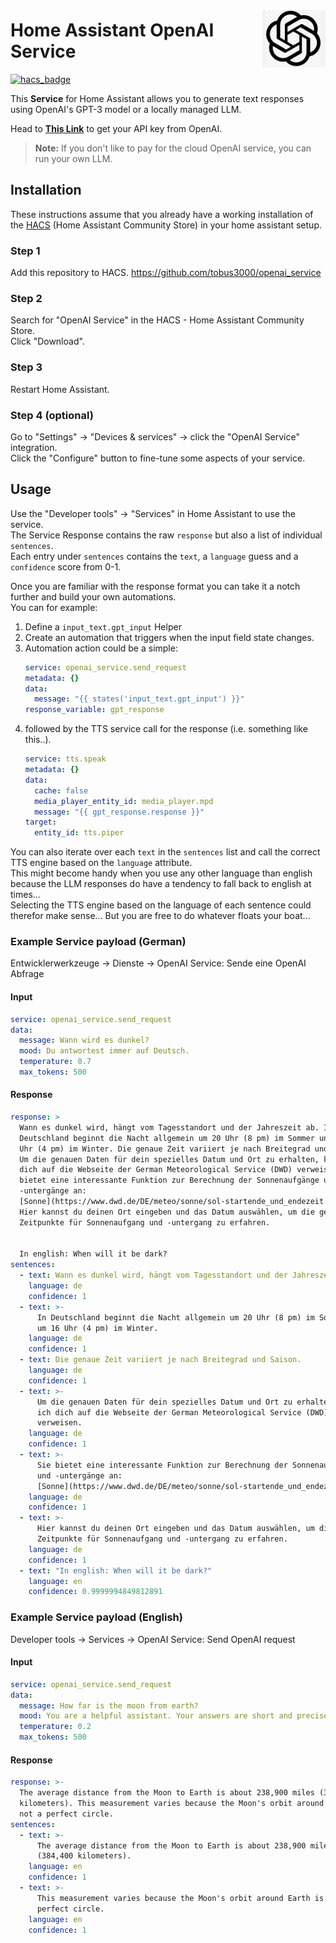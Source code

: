 <img src="https://github.com/tobus3000/openai_service/blob/main/misc/ChatGPT_image.PNG?raw=true"
     width="20%"
     align="right"
     style="float: right; margin: 10px 0px 20px 20px;" />

# Home Assistant OpenAI Service

[![hacs_badge](https://img.shields.io/badge/HACS-Default-orange.svg)](https://github.com/custom-components/hacs)

This **Service** for Home Assistant allows you to generate text responses using OpenAI's GPT-3 model or a locally managed LLM.

Head to **[This Link](https://platform.openai.com/account/api-keys)** to get your API key from OpenAI.
> **Note:** If you don't like to pay for the cloud OpenAI service, you can run your own LLM.

## Installation

These instructions assume that you already have a working installation of the [HACS](https://hacs.xyz/) (Home Assistant Community Store) in your home assistant setup.

### Step 1

Add this repository to HACS. https://github.com/tobus3000/openai_service

### Step 2

Search for "OpenAI Service" in the HACS - Home Assistant Community Store.  
Click "Download".

### Step 3

Restart Home Assistant.

### Step 4 (optional)

Go to "Settings" -> "Devices & services" -> click the "OpenAI Service" integration.  
Click the "Configure" button to fine-tune some aspects of your service.

## Usage

Use the "Developer tools" -> "Services" in Home Assistant to use the service.  
The Service Response contains the raw `response` but also a list of individual `sentences`.  
Each entry under `sentences` contains the `text`, a `language` guess and a `confidence` score from 0-1.  

Once you are familiar with the response format you can take it a notch further and build your own automations.  
You can for example:  
1. Define a `input_text.gpt_input` Helper
1. Create an automation that triggers when the input field state changes.
1. Automation action could be a simple:
    ```yaml
    service: openai_service.send_request
    metadata: {}
    data:
      message: "{{ states('input_text.gpt_input') }}"
    response_variable: gpt_response
    ```
1. followed by the TTS service call for the response (i.e. something like this..).
    ```yaml
    service: tts.speak
    metadata: {}
    data:
      cache: false
      media_player_entity_id: media_player.mpd
      message: "{{ gpt_response.response }}"
    target:
      entity_id: tts.piper
    ```
You can also iterate over each `text` in the `sentences` list and call the correct TTS engine based on the `language` attribute.  
This might become handy when you use any other language than english because the LLM responses do have a tendency to fall back to english at times...  
Selecting the TTS engine based on the language of each sentence could therefor make sense... But you are free to do whatever floats your boat...

### Example Service payload (German)

Entwicklerwerkzeuge -> Dienste -> OpenAI Service: Sende eine OpenAI Abfrage

#### Input

```yaml
service: openai_service.send_request
data:
  message: Wann wird es dunkel?
  mood: Du antwortest immer auf Deutsch.
  temperature: 0.7
  max_tokens: 500
```

#### Response

```yaml
response: >
  Wann es dunkel wird, hängt vom Tagesstandort und der Jahreszeit ab. In
  Deutschland beginnt die Nacht allgemein um 20 Uhr (8 pm) im Sommer und um 16
  Uhr (4 pm) im Winter. Die genaue Zeit variiert je nach Breitegrad und Saison.
  Um die genauen Daten für dein spezielles Datum und Ort zu erhalten, kann ich
  dich auf die Webseite der German Meteorological Service (DWD) verweisen. Sie
  bietet eine interessante Funktion zur Berechnung der Sonnenaufgänge und
  -untergänge an:
  [Sonne](https://www.dwd.de/DE/meteo/sonne/sol-startende_und_endezeit.html).
  Hier kannst du deinen Ort eingeben und das Datum auswählen, um die genauen
  Zeitpunkte für Sonnenaufgang und -untergang zu erfahren.


  In english: When will it be dark?
sentences:
  - text: Wann es dunkel wird, hängt vom Tagesstandort und der Jahreszeit ab.
    language: de
    confidence: 1
  - text: >-
      In Deutschland beginnt die Nacht allgemein um 20 Uhr (8 pm) im Sommer und
      um 16 Uhr (4 pm) im Winter.
    language: de
    confidence: 1
  - text: Die genaue Zeit variiert je nach Breitegrad und Saison.
    language: de
    confidence: 1
  - text: >-
      Um die genauen Daten für dein spezielles Datum und Ort zu erhalten, kann
      ich dich auf die Webseite der German Meteorological Service (DWD)
      verweisen.
    language: de
    confidence: 1
  - text: >-
      Sie bietet eine interessante Funktion zur Berechnung der Sonnenaufgänge
      und -untergänge an:
      [Sonne](https://www.dwd.de/DE/meteo/sonne/sol-startende_und_endezeit.html).
    language: de
    confidence: 1
  - text: >-
      Hier kannst du deinen Ort eingeben und das Datum auswählen, um die genauen
      Zeitpunkte für Sonnenaufgang und -untergang zu erfahren.
    language: de
    confidence: 1
  - text: "In english: When will it be dark?"
    language: en
    confidence: 0.9999994849812891
```

### Example Service payload (English)

Developer tools -> Services -> OpenAI Service: Send OpenAI request

#### Input

```yaml
service: openai_service.send_request
data:
  message: How far is the moon from earth?
  mood: You are a helpful assistant. Your answers are short and precise.
  temperature: 0.2
  max_tokens: 500
```

#### Response

```yaml
response: >-
  The average distance from the Moon to Earth is about 238,900 miles (384,400
  kilometers). This measurement varies because the Moon's orbit around Earth is
  not a perfect circle.
sentences:
  - text: >-
      The average distance from the Moon to Earth is about 238,900 miles
      (384,400 kilometers).
    language: en
    confidence: 1
  - text: >-
      This measurement varies because the Moon's orbit around Earth is not a
      perfect circle.
    language: en
    confidence: 1
```